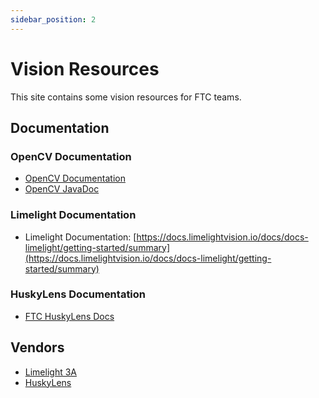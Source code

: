 ```yaml
---
sidebar_position: 2
---
```


# Vision Resources
This site contains some vision resources for FTC teams.

## Documentation
### OpenCV Documentation
- [OpenCV Documentation](https://docs.opencv.org/4.x/index.html)
- [OpenCV JavaDoc](https://docs.opencv.org/4.x/javadoc/index.html)

### Limelight Documentation
- Limelight Documentation: [https://docs.limelightvision.io/docs/docs-limelight/getting-started/summary](https://docs.limelightvision.io/docs/docs-limelight/getting-started/summary)

### HuskyLens Documentation
- [FTC HuskyLens Docs](https://ftc-docs.firstinspires.org/en/latest/devices/huskylens/huskylens.html)

## Vendors
- [Limelight 3A](https://limelightvision.io/products/limelight-3a)
- [HuskyLens](https://www.dfrobot.com/product-1922.html)